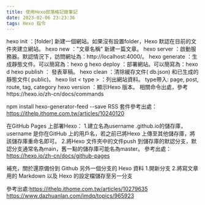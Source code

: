 ```yaml
---
title: 使用Hexo部落格記錄筆記
date: 2023-02-06 23:23:36
tags: Hexo 指令
---
```


hexo init ：[folder] 新建一個網站。如果沒有設置folder，Hexo 默認在目前的文件夾建立網站。
hexo new ："文章名稱" 新建一篇文章。
hexo server ：啟動服務器。默認情況下，訪問網址為：http://localhost:4000/。
hexo generate ：生成靜態文件。可以簡寫為：hexo g
hexo deploy ：部署網站。可以簡寫為：hexo d
hexo publish ：<filename> 發表草稿。
hexo clean ：清除緩存文件( db.json) 和已生成的靜態文件( public)。
hexo list < type > ：列出網站資料。 type帶入: page, post, route, tag, category
hexo version ：顯示Hexo 版本。
相關命令出處，參考https://hexo.io/zh-cn/docs/commands

npm install hexo-generator-feed --save
RSS 套件參考出處：https://ithelp.ithome.com.tw/articles/10240120

在GitHub Pages 上部署Hexo：
1.建立名為username .github.io的儲存庫，username 是你在GitHub 上的用戶名，若之前已將Hexo 上傳至其他儲存庫，將該儲存庫重命名即可。
2.將Hexo 文件夾中的文件push 到儲存庫的默認分支，默認分支通常名為main，舊一點的儲存庫可能名為master。
參考出處：https://hexo.io/zh-cn/docs/github-pages

補充，關於還原備份到 Github 另外一個分支的 Hexo 資料
1.開新分支
2.將寫文章用的 Markdown 以及 Hexo 的設定檔儲存至另一分支

參考出處:https://ithelp.ithome.com.tw/articles/10279635
        https://www.dazhuanlan.com/imdq/topics/965923
